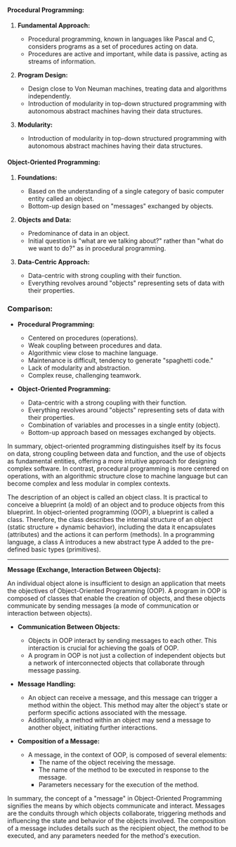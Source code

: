#### Procedural Programming:

1. **Fundamental Approach:**
   - Procedural programming, known in languages like Pascal and C, considers programs as a set of procedures acting on data.
   - Procedures are active and important, while data is passive, acting as streams of information.

2. **Program Design:**
   - Design close to Von Neuman machines, treating data and algorithms independently.
   - Introduction of modularity in top-down structured programming with autonomous abstract machines having their data structures.

3. **Modularity:**
   - Introduction of modularity in top-down structured programming with autonomous abstract machines having their data structures.

#### Object-Oriented Programming:

1. **Foundations:**
   - Based on the understanding of a single category of basic computer entity called an object.
   - Bottom-up design based on "messages" exchanged by objects.

2. **Objects and Data:**
   - Predominance of data in an object.
   - Initial question is "what are we talking about?" rather than "what do we want to do?" as in procedural programming.

3. **Data-Centric Approach:**
   - Data-centric with strong coupling with their function.
   - Everything revolves around "objects" representing sets of data with their properties.

### Comparison:

- **Procedural Programming:**
  - Centered on procedures (operations).
  - Weak coupling between procedures and data.
  - Algorithmic view close to machine language.
  - Maintenance is difficult, tendency to generate "spaghetti code."
  - Lack of modularity and abstraction.
  - Complex reuse, challenging teamwork.

- **Object-Oriented Programming:**
  - Data-centric with a strong coupling with their function.
  - Everything revolves around "objects" representing sets of data with their properties.
  - Combination of variables and processes in a single entity (object).
  - Bottom-up approach based on messages exchanged by objects.

In summary, object-oriented programming distinguishes itself by its focus on data, strong coupling between data and function, and the use of objects as fundamental entities, offering a more intuitive approach for designing complex software. In contrast, procedural programming is more centered on operations, with an algorithmic structure close to machine language but can become complex and less modular in complex contexts.




The description of an object is called an object class. It is practical to conceive a blueprint (a mold) of an object and to produce objects from this blueprint. In object-oriented programming (OOP), a blueprint is called a class. Therefore, the class describes the internal structure of an object (static structure + dynamic behavior), including the data it encapsulates (attributes) and the actions it can perform (methods). In a programming language, a class A introduces a new abstract type A added to the pre-defined basic types (primitives).



---
**Message (Exchange, Interaction Between Objects):**

An individual object alone is insufficient to design an application that meets the objectives of Object-Oriented Programming (OOP). A program in OOP is composed of classes that enable the creation of objects, and these objects communicate by sending messages (a mode of communication or interaction between objects).

- **Communication Between Objects:**
  - Objects in OOP interact by sending messages to each other. This interaction is crucial for achieving the goals of OOP.
  - A program in OOP is not just a collection of independent objects but a network of interconnected objects that collaborate through message passing.

- **Message Handling:**
  - An object can receive a message, and this message can trigger a method within the object. This method may alter the object's state or perform specific actions associated with the message.
  - Additionally, a method within an object may send a message to another object, initiating further interactions.

- **Composition of a Message:**
  - A message, in the context of OOP, is composed of several elements:
    - The name of the object receiving the message.
    - The name of the method to be executed in response to the message.
    - Parameters necessary for the execution of the method.

In summary, the concept of a "message" in Object-Oriented Programming signifies the means by which objects communicate and interact. Messages are the conduits through which objects collaborate, triggering methods and influencing the state and behavior of the objects involved. The composition of a message includes details such as the recipient object, the method to be executed, and any parameters needed for the method's execution.